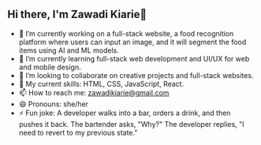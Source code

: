 ## Hi there, I'm Zawadi Kiarie👋

- 🔭 I’m currently working on a full-stack website, a food recognition platform where users can input an image, and it will segment the food items using AI and ML models.
- 🌱 I’m currently learning full-stack web development and UI/UX for web and mobile design.
- 👯 I’m looking to collaborate on creative projects and full-stack websites.
- 💬 My current skills: HTML, CSS, JavaScript, React.
- 📫 How to reach me: zawadikiarie@gmail.com
- 😄 Pronouns: she/her
- ⚡ Fun joke: A developer walks into a bar, orders a drink, and then pushes it back. The bartender asks, "Why?" The developer replies, "I need to revert to my previous state."

